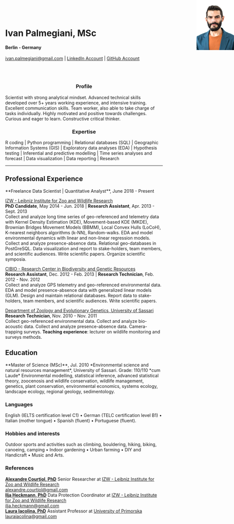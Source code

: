 <style type="text/css">
#topright {
    position: absolute;
    right: 0;
    top: 0;
    display: block;
    height: 160px;
    width: 120px;
    }
</style>

<img id="topright" src="Pic_CV.jpg" alt="My_Pic" style="float: right;" width=120 height=160/>
<h1> Ivan Palmegiani, MSc </h1>

#### Berlin - Germany
<ivan.palmegiani@gmail.com> | [LinkedIn Account][2d6409ca]  |  [GitHub Account][e3281462]

  [2d6409ca]: https://www.linkedin.com/in/ivan-palmegiani-13a4a15b/ "My_LinkedIn"
  [e3281462]: https://github.com/IvanPalm "My_GitHub"
<br/><br/>
<center><h3> Profile </h3></center>
Scientist with strong analytical mindset. Advanced technical skills developed over 5+ years working experience, and intensive training. Excellent communication skills. Team worker, also able to take charge of tasks individually. Highly motivated and positive towards challenges. Curious and eager to learn. Constructive critical thinker.

<center><h3> Expertise </h3></center>
R coding | Python programming | Relational databases (SQL) | Geographic Information Systems (GIS) | Exploratory data analyses (EDA) | Hypothesis testing | Inferential and predictive modelling | Time series analyses and forecast | Data visualization | Data reporting | Research

---
<h2> Professional Experience </h2>  
**Freelance Data Scientist | Quantitative Analyst**, June 2018 - Present  

[IZW - Leibniz Institute for Zoo and Wildlife Research][bb58fb82]  
**PhD Candidate**, May 2014 - Jun. 2018 | **Research Assistant**, Apr. 2013 - Sept. 2013  
Collect and analyze long time series of geo-referenced and telemetry data with Kernel Density Estimation (KDE), Movement-based KDE (MKDE), Brownian Bridges Movement Models (BBMM), Local Convex Hulls (LoCoH), K-nearest neighbors algorithms (k-NN), Random-walks. EDA and model environmental dynamics with linear and non-linear regression models. Collect and analyze presence-absence data. Relational geo-databases in PostGreSQL. Data visualization and report to stake-holders, team members, and scientific audiences. Write scientific papers. Organize scientific symposia.  

[CIBIO - Research Center in Biodiversity and Genetic Resources ][87111420]  
**Research Assistant**, Dec. 2012 - Feb. 2013 | **Research Technician**, Feb. 2012 - Nov. 2012    
Collect and analyze GPS telemetry and geo-referenced environmental data. EDA and model presence-absence data with generalized linear models (GLM). Design and maintain relational databases. Report data to stake-holders, team members, and scientific audiences. Write scientific papers.   

[Department of Zoology and Evolutionary Genetics, University of Sassari][09879b80]    
**Research Technician**, Nov. 2010 - Nov. 2011  
Collect geo-referenced environmental data. Collect and analyze bio-acoustic data. Collect and analyze presence-absence data. Camera-trapping surveys. __Teaching experience__: lecturer on wildlife monitoring and surveys methods.  

  [bb58fb82]: http://www.izw-berlin.de/welcome.html "IZW"
  [87111420]: https://cibio.up.pt/ "CIBIO"
  [09879b80]: https://en.uniss.it/ugov/person/2348 "UniSS"

<div style="page-break-after: always;"></div>

<h2> Education </h2>
**Master of Science (MSc)**, Jul. 2010
*Environmental science and natural resources management*, University of Sassari. Grade: 110/110 *cum Laude*  
Environmental modelling, statistical inference, advanced statistical theory, zoocenosis and wildlife conservation, wildlife management, genetics, plant conservation, environmental economics, systems ecology, landscape ecology, regional geology, sedimentology.

<h3> Languages </h3>
English (IELTS certification level C1) • German (TELC certification level B1) • Italian (mother tongue) • Spanish (fluent) • Portuguese (fluent).

<h3> Hobbies and interests </h3>
Outdoor sports and activities such as climbing, bouldering, hiking, biking, canoeing, camping • Indoor gardening • Urban farming • DIY and Handicraft • Music and Arts.

<h3> References </h3>

[**Alexandre Courtiol, PhD**][5e81c0d6] Senior Researcher at [IZW - Leibniz Institute for Zoo and Wildlife Research][bb58fb82]  
<alexandre.courtiol@gmail.com>   
[**Ilja Heckmann, PhD**][d56ee8a1] Data Protection Coordinator at [IZW - Leibniz Institute for Zoo and Wildlife Research][bb58fb82]  
<ilja.heckmann@gmail.com>  
[**Laura Iacolina, PhD**][01142937] Assistant Professor at [University of Primorska][58569d71]  
<lauraiacolina@gmail.com>

[5e81c0d6]: https://www.linkedin.com/in/alexandre-courtiol-538b5a185/?originalSubdomain=de "AlexCourtiol"
[01142937]: https://www.linkedin.com/in/laura-iacolina-7710a525/ "LaurinaIacolina"
[58569d71]: https://www.famnit.upr.si/en/ "UniPrimorska"
  [d56ee8a1]: http://www.izw-berlin.de/heckmann-ilja.html "IljaHeckmann"
